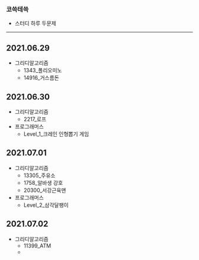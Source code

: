 ### 코쓱테쓱
- 스터디 하루 두문제
------------------------------------------------

## 2021.06.29
- 그리디알고리즘
  - 1343_폴리오미노
  - 14916_거스름돈
  
## 2021.06.30
- 그리디알고리즘
  - 2217_로프
- 프로그래머스
  - Level_1_크레인 인형뽑기 게임

## 2021.07.01
- 그리디알고리즘
  - 13305_주유소
  - 1758_알바생 강호
  - 20300_서강근육맨
- 프로그래머스
  - Level_2_삼각달팽이

## 2021.07.02
- 그리디알고리즘
  - 11399_ATM
  - 
